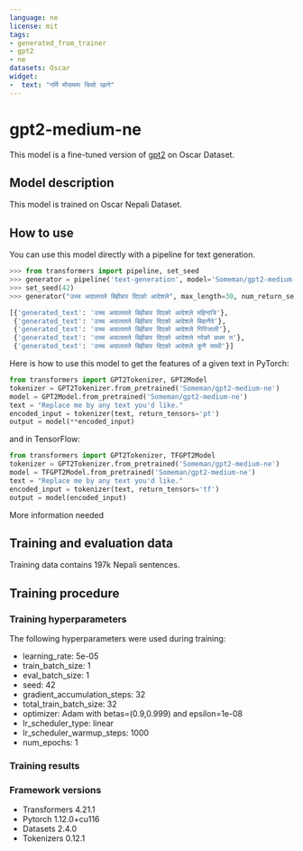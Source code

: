 ```yaml
---
language: ne
license: mit
tags:
- generated_from_trainer
- gpt2
- ne
datasets: Oscar
widget:
-  text: "गर्मि मौसममा चिसो खाने"
---
```


# gpt2-medium-ne

This model is a fine-tuned version of [gpt2](https://huggingface.co/gpt2) on Oscar Dataset.

## Model description

This model is trained on Oscar Nepali Dataset.

## How to use

You can use this model directly with a pipeline for text generation.

```python
>>> from transformers import pipeline, set_seed
>>> generator = pipeline('text-generation', model='Someman/gpt2-medium-ne')
>>> set_seed(42)
>>> generator("उच्च अदालतले बिहीबार दिएको आदेशले", max_length=30, num_return_sequences=5)

[{'generated_text': 'उच्च अदालतले बिहीबार दिएको आदेशले महिनात्रि'},
 {'generated_text': 'उच्च अदालतले बिहीबार दिएको आदेशले बिहानैदे'},
 {'generated_text': 'उच्च अदालतले बिहीबार दिएको आदेशले गिरिजाली'},
 {'generated_text': 'उच्च अदालतले बिहीबार दिएको आदेशले गरेको प्रथम त'},
 {'generated_text': 'उच्च अदालतले बिहीबार दिएको आदेशले कुनै साथी'}]
```


Here is how to use this model to get the features of a given text in PyTorch:

```python
from transformers import GPT2Tokenizer, GPT2Model
tokenizer = GPT2Tokenizer.from_pretrained('Someman/gpt2-medium-ne')
model = GPT2Model.from_pretrained('Someman/gpt2-medium-ne')
text = "Replace me by any text you'd like."
encoded_input = tokenizer(text, return_tensors='pt')
output = model(**encoded_input)
```

and in TensorFlow:

```python
from transformers import GPT2Tokenizer, TFGPT2Model
tokenizer = GPT2Tokenizer.from_pretrained('Someman/gpt2-medium-ne')
model = TFGPT2Model.from_pretrained('Someman/gpt2-medium-ne')
text = "Replace me by any text you'd like."
encoded_input = tokenizer(text, return_tensors='tf')
output = model(encoded_input)
```


More information needed

## Training and evaluation data

Training data contains 197k Nepali sentences.

## Training procedure

### Training hyperparameters

The following hyperparameters were used during training:
- learning_rate: 5e-05
- train_batch_size: 1
- eval_batch_size: 1
- seed: 42
- gradient_accumulation_steps: 32
- total_train_batch_size: 32
- optimizer: Adam with betas=(0.9,0.999) and epsilon=1e-08
- lr_scheduler_type: linear
- lr_scheduler_warmup_steps: 1000
- num_epochs: 1

### Training results



### Framework versions

- Transformers 4.21.1
- Pytorch 1.12.0+cu116
- Datasets 2.4.0
- Tokenizers 0.12.1
